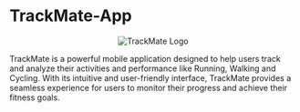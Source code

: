# TrackMate-App

<p align="center">
  <img src="C:\Users\Shobhit\OneDrive\Pictures\Saved Pictures\studio.png" alt="TrackMate Logo">
</p>

TrackMate is a powerful mobile application designed to help users track and analyze their activities and performance like Running, Walking and Cycling. With its intuitive and user-friendly interface, TrackMate provides a seamless experience for users to monitor their progress and achieve their fitness goals.
